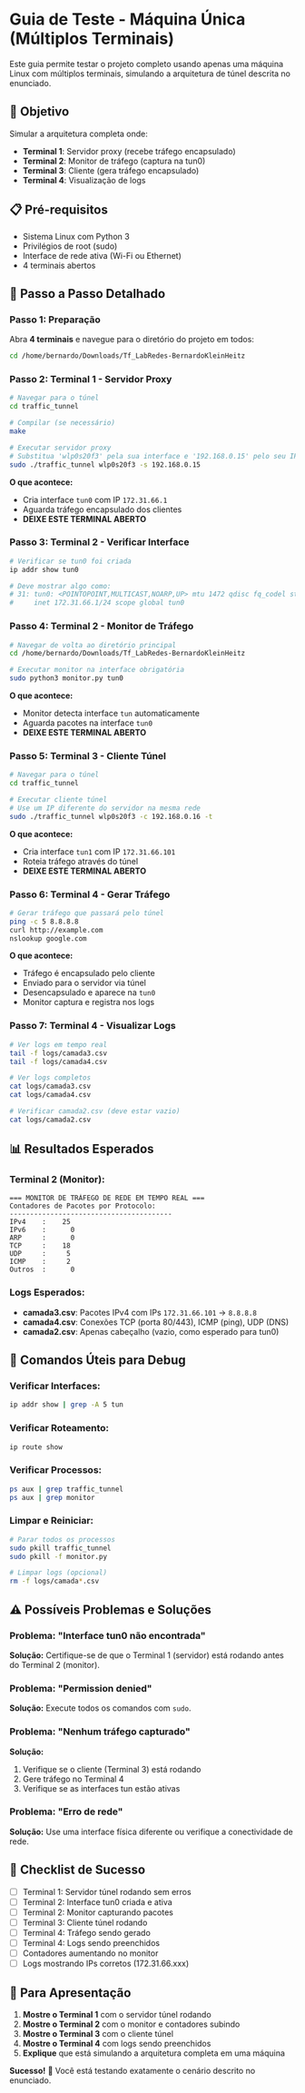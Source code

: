 # Guia de Teste - Máquina Única (Múltiplos Terminais)

Este guia permite testar o projeto completo usando apenas uma máquina Linux com múltiplos terminais, simulando a arquitetura de túnel descrita no enunciado.

## 🎯 **Objetivo**
Simular a arquitetura completa onde:
- **Terminal 1**: Servidor proxy (recebe tráfego encapsulado)
- **Terminal 2**: Monitor de tráfego (captura na tun0)
- **Terminal 3**: Cliente (gera tráfego encapsulado)
- **Terminal 4**: Visualização de logs

## 📋 **Pré-requisitos**
- Sistema Linux com Python 3
- Privilégios de root (sudo)
- Interface de rede ativa (Wi-Fi ou Ethernet)
- 4 terminais abertos

## 🚀 **Passo a Passo Detalhado**

### **Passo 1: Preparação**
Abra **4 terminais** e navegue para o diretório do projeto em todos:
```bash
cd /home/bernardo/Downloads/Tf_LabRedes-BernardoKleinHeitz
```

### **Passo 2: Terminal 1 - Servidor Proxy**
```bash
# Navegar para o túnel
cd traffic_tunnel

# Compilar (se necessário)
make

# Executar servidor proxy
# Substitua 'wlp0s20f3' pela sua interface e '192.168.0.15' pelo seu IP
sudo ./traffic_tunnel wlp0s20f3 -s 192.168.0.15
```

**O que acontece:**
- Cria interface `tun0` com IP `172.31.66.1`
- Aguarda tráfego encapsulado dos clientes
- **DEIXE ESTE TERMINAL ABERTO**

### **Passo 3: Terminal 2 - Verificar Interface**
```bash
# Verificar se tun0 foi criada
ip addr show tun0

# Deve mostrar algo como:
# 31: tun0: <POINTOPOINT,MULTICAST,NOARP,UP> mtu 1472 qdisc fq_codel state UNKNOWN
#     inet 172.31.66.1/24 scope global tun0
```

### **Passo 4: Terminal 2 - Monitor de Tráfego**
```bash
# Navegar de volta ao diretório principal
cd /home/bernardo/Downloads/Tf_LabRedes-BernardoKleinHeitz

# Executar monitor na interface obrigatória
sudo python3 monitor.py tun0
```

**O que acontece:**
- Monitor detecta interface `tun` automaticamente
- Aguarda pacotes na interface `tun0`
- **DEIXE ESTE TERMINAL ABERTO**

### **Passo 5: Terminal 3 - Cliente Túnel**
```bash
# Navegar para o túnel
cd traffic_tunnel

# Executar cliente túnel
# Use um IP diferente do servidor na mesma rede
sudo ./traffic_tunnel wlp0s20f3 -c 192.168.0.16 -t
```

**O que acontece:**
- Cria interface `tun1` com IP `172.31.66.101`
- Roteia tráfego através do túnel
- **DEIXE ESTE TERMINAL ABERTO**

### **Passo 6: Terminal 4 - Gerar Tráfego**
```bash
# Gerar tráfego que passará pelo túnel
ping -c 5 8.8.8.8
curl http://example.com
nslookup google.com
```

**O que acontece:**
- Tráfego é encapsulado pelo cliente
- Enviado para o servidor via túnel
- Desencapsulado e aparece na `tun0`
- Monitor captura e registra nos logs

### **Passo 7: Terminal 4 - Visualizar Logs**
```bash
# Ver logs em tempo real
tail -f logs/camada3.csv
tail -f logs/camada4.csv

# Ver logs completos
cat logs/camada3.csv
cat logs/camada4.csv

# Verificar camada2.csv (deve estar vazio)
cat logs/camada2.csv
```

## 📊 **Resultados Esperados**

### **Terminal 2 (Monitor):**
```
=== MONITOR DE TRÁFEGO DE REDE EM TEMPO REAL ===
Contadores de Pacotes por Protocolo:
----------------------------------------
IPv4    :    25
IPv6    :      0
ARP     :      0
TCP     :    18
UDP     :     5
ICMP    :     2
Outros  :      0
```

### **Logs Esperados:**
- **camada3.csv**: Pacotes IPv4 com IPs `172.31.66.101` → `8.8.8.8`
- **camada4.csv**: Conexões TCP (porta 80/443), ICMP (ping), UDP (DNS)
- **camada2.csv**: Apenas cabeçalho (vazio, como esperado para tun0)

## 🔧 **Comandos Úteis para Debug**

### **Verificar Interfaces:**
```bash
ip addr show | grep -A 5 tun
```

### **Verificar Roteamento:**
```bash
ip route show
```

### **Verificar Processos:**
```bash
ps aux | grep traffic_tunnel
ps aux | grep monitor
```

### **Limpar e Reiniciar:**
```bash
# Parar todos os processos
sudo pkill traffic_tunnel
sudo pkill -f monitor.py

# Limpar logs (opcional)
rm -f logs/camada*.csv
```

## ⚠️ **Possíveis Problemas e Soluções**

### **Problema: "Interface tun0 não encontrada"**
**Solução:** Certifique-se de que o Terminal 1 (servidor) está rodando antes do Terminal 2 (monitor).

### **Problema: "Permission denied"**
**Solução:** Execute todos os comandos com `sudo`.

### **Problema: "Nenhum tráfego capturado"**
**Solução:** 
1. Verifique se o cliente (Terminal 3) está rodando
2. Gere tráfego no Terminal 4
3. Verifique se as interfaces tun estão ativas

### **Problema: "Erro de rede"**
**Solução:** Use uma interface física diferente ou verifique a conectividade de rede.

## 🎯 **Checklist de Sucesso**

- [ ] Terminal 1: Servidor túnel rodando sem erros
- [ ] Terminal 2: Interface tun0 criada e ativa
- [ ] Terminal 2: Monitor capturando pacotes
- [ ] Terminal 3: Cliente túnel rodando
- [ ] Terminal 4: Tráfego sendo gerado
- [ ] Terminal 4: Logs sendo preenchidos
- [ ] Contadores aumentando no monitor
- [ ] Logs mostrando IPs corretos (172.31.66.xxx)

## 📸 **Para Apresentação**

1. **Mostre o Terminal 1** com o servidor túnel rodando
2. **Mostre o Terminal 2** com o monitor e contadores subindo
3. **Mostre o Terminal 3** com o cliente túnel
4. **Mostre o Terminal 4** com logs sendo preenchidos
5. **Explique** que está simulando a arquitetura completa em uma máquina

**Sucesso!** 🎉 Você está testando exatamente o cenário descrito no enunciado.
